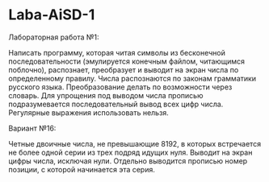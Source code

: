 # Laba-AiSD-1

Лабораторная работа №1:

Написать программу, которая читая символы из бесконечной последовательности (эмулируется конечным файлом, читающимся поблочно),
распознает, преобразует и выводит на экран числа по определенному правилу. Числа распознаются по законам грамматики
русского языка. Преобразование делать по возможности через словарь. Для упрощения под выводом числа прописью
подразумевается последовательный вывод всех цифр числа. Регулярные выражения использовать нельзя.

Вариант №16:

Четные двоичные числа, не превышающие 8192, в которых встречается не более одной серии из трех подряд идущих нуля.
Выводит на экран цифры числа, исключая нули. Отдельно выводится прописью номер позиции, с которой начинается эта серия.
